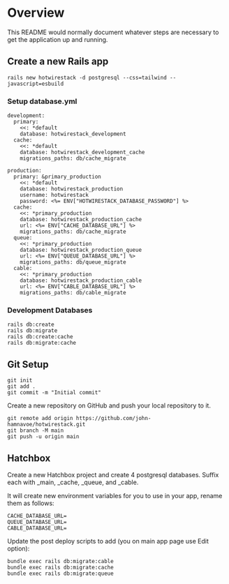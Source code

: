 # Overview

This README would normally document whatever steps are necessary to get the
application up and running.

## Create a new Rails app

```
rails new hotwirestack -d postgresql --css=tailwind --javascript=esbuild
```


### Setup database.yml

```
development:
  primary:
    <<: *default
    database: hotwirestack_development
  cache:
    <<: *default
    database: hotwirestack_development_cache
    migrations_paths: db/cache_migrate

production:
  primary: &primary_production
    <<: *default
    database: hotwirestack_production
    username: hotwirestack
    password: <%= ENV["HOTWIRESTACK_DATABASE_PASSWORD"] %>
  cache:
    <<: *primary_production
    database: hotwirestack_production_cache
    url: <%= ENV["CACHE_DATABASE_URL"] %>
    migrations_paths: db/cache_migrate
  queue:
    <<: *primary_production
    database: hotwirestack_production_queue
    url: <%= ENV["QUEUE_DATABASE_URL"] %>
    migrations_paths: db/queue_migrate
  cable:
    <<: *primary_production
    database: hotwirestack_production_cable
    url: <%= ENV["CABLE_DATABASE_URL"] %>
    migrations_paths: db/cable_migrate
```

### Development Databases 
```
rails db:create
rails db:migrate
rails db:create:cache
rails db:migrate:cache
```


## Git Setup

```
git init
git add .
git commit -m "Initial commit"
```

Create a new repository on GitHub and push your local repository to it.

```
git remote add origin https://github.com/john-hamnavoe/hotwirestack.git
git branch -M main
git push -u origin main
```


## Hatchbox 

Create a new Hatchbox project and create 4 postgresql databases. Suffix each with _main, _cache, _queue, and _cable.

It will create new environment variables for you to use in your app, rename them as follows:

```
CACHE_DATABASE_URL=
QUEUE_DATABASE_URL=
CABLE_DATABASE_URL=
```

Update the post deploy scripts to add (you on main app page use Edit option): 

```
bundle exec rails db:migrate:cable 
bundle exec rails db:migrate:cache
bundle exec rails db:migrate:queue
```
